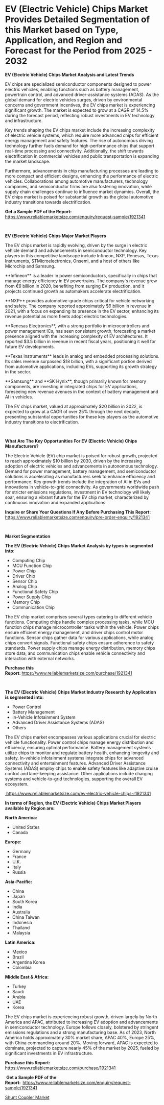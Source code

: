 <p><h1>EV (Electric Vehicle) Chips Market Provides Detailed Segmentation of this Market based on Type, Application, and Region and Forecast for the Period from 2025 - 2032</h1></p><p><strong>EV (Electric Vehicle) Chips Market Analysis and Latest Trends</strong></p>
<p><p>EV chips are specialized semiconductor components designed to power electric vehicles, enabling functions such as battery management, powertrain control, and advanced driver-assistance systems (ADAS). As the global demand for electric vehicles surges, driven by environmental concerns and government incentives, the EV chips market is experiencing significant growth. The market is expected to grow at a CAGR of 14.5% during the forecast period, reflecting robust investments in EV technology and infrastructure.</p><p>Key trends shaping the EV chips market include the increasing complexity of electric vehicle systems, which require more advanced chips for efficient energy management and safety features. The rise of autonomous driving technology further fuels demand for high-performance chips that support real-time processing and connectivity. Additionally, the shift towards electrification in commercial vehicles and public transportation is expanding the market landscape.</p><p>Furthermore, advancements in chip manufacturing processes are leading to more compact and efficient designs, enhancing the performance of electric vehicles. Collaborations among automotive manufacturers, technology companies, and semiconductor firms are also fostering innovation, while supply chain challenges continue to influence market dynamics. Overall, the EV chips market is poised for substantial growth as the global automotive industry transitions towards electrification.</p></p>
<p><strong>Get a Sample PDF of the Report:&nbsp;</strong> <a href="https://www.reliablemarketsize.com/enquiry/request-sample/1921341?utm_campaign=2242&utm_medium=2&utm_source=Github&utm_content=ia&utm_term=13022025&utm_id=ev-electric-vehicle-chips">https://www.reliablemarketsize.com/enquiry/request-sample/1921341</a></p>
<p>&nbsp;</p>
<p><strong>EV (Electric Vehicle) Chips Major Market Players</strong></p>
<p><p>The EV chips market is rapidly evolving, driven by the surge in electric vehicle demand and advancements in semiconductor technology. Key players in this competitive landscape include Infineon, NXP, Renesas, Texas Instruments, STMicroelectronics, Onsemi, and a host of others like Microchip and Samsung.</p><p>**Infineon** is a leader in power semiconductors, specifically in chips that manage energy efficiency in EV powertrains. The company's revenue grew from €9 billion in 2020, benefiting from surging EV production, and it projects continued growth as automakers accelerate electrification.</p><p>**NXP** provides automotive-grade chips critical for vehicle networking and safety. The company reported approximately $9 billion in revenue in 2021, with a focus on expanding its presence in the EV sector, enhancing its revenue potential as more fleets adopt electric technologies.</p><p>**Renesas Electronics**, with a strong portfolio in microcontrollers and power management ICs, has seen consistent growth, forecasting a market presence aligned with the increasing complexity of EV architectures. It reported $3.5 billion in revenue in recent fiscal years, positioning it well for future EV developments.</p><p>**Texas Instruments** leads in analog and embedded processing solutions. Its sales revenue surpassed $18 billion, with a significant portion derived from automotive applications, including EVs, supporting its growth strategy in the sector.</p><p>**Samsung** and **SK Hynix**, though primarily known for memory components, are investing in integrated chips for EV applications, foreseeing new revenue avenues in the context of battery management and AI in vehicles.</p><p>The EV chips market, valued at approximately $20 billion in 2022, is expected to grow at a CAGR of over 25% through the next decade, presenting substantial opportunities for these key players as the automotive industry transitions to electrification.</p></p>
<p>&nbsp;</p>
<p><strong>What Are The Key Opportunities For EV (Electric Vehicle) Chips Manufacturers?</strong></p>
<p><p>The Electric Vehicle (EV) chip market is poised for robust growth, projected to reach approximately $10 billion by 2030, driven by the increasing adoption of electric vehicles and advancements in autonomous technology. Demand for power management, battery management, and semiconductor solutions is accelerating as manufacturers seek to enhance efficiency and performance. Key growth trends include the integration of AI in EVs and innovations in vehicle-to-grid connectivity. As governments worldwide push for stricter emissions regulations, investment in EV technology will likely soar, ensuring a vibrant future for the EV chip market, characterized by continuous innovation and expanded applications.</p></p>
<p><strong>Inquire or Share Your Questions If Any Before Purchasing This Report:</strong> <a href="https://www.reliablemarketsize.com/enquiry/pre-order-enquiry/1921341?utm_campaign=2242&utm_medium=2&utm_source=Github&utm_content=ia&utm_term=13022025&utm_id=ev-electric-vehicle-chips">https://www.reliablemarketsize.com/enquiry/pre-order-enquiry/1921341</a></p>
<p>&nbsp;</p>
<p><strong>Market Segmentation</strong></p>
<p><strong>The EV (Electric Vehicle) Chips Market Analysis by types is segmented into:</strong></p>
<p><ul><li>Computing Chip</li><li>MCU Function Chip</li><li>Power Chip</li><li>Driver Chip</li><li>Sensor Chip</li><li>Analog Chip</li><li>Functional Safety Chip</li><li>Power Supply Chip</li><li>Memory Chip</li><li>Communication Chip</li></ul></p>
<p><p>The EV chip market comprises several types catering to different vehicle functions. Computing chips handle complex processing tasks, while MCU function chips manage microcontroller tasks within the vehicle. Power chips ensure efficient energy management, and driver chips control motor functions. Sensor chips gather data for various applications, while analog chips convert signals. Functional safety chips ensure adherence to safety standards. Power supply chips manage energy distribution, memory chips store data, and communication chips enable vehicle connectivity and interaction with external networks.</p></p>
<p><strong>Purchase this Report:&nbsp;</strong><a href="https://www.reliablemarketsize.com/purchase/1921341?utm_campaign=2242&utm_medium=2&utm_source=Github&utm_content=ia&utm_term=13022025&utm_id=ev-electric-vehicle-chips">https://www.reliablemarketsize.com/purchase/1921341</a></p>
<p>&nbsp;</p>
<p><strong>The EV (Electric Vehicle) Chips Market Industry Research by Application is segmented into:</strong></p>
<p><ul><li>Power Control</li><li>Battery Management</li><li>In-Vehicle Infotainment System</li><li>Advanced Driver Assistance Systems (ADAS)</li><li>Others</li></ul></p>
<p><p>The EV chips market encompasses various applications crucial for electric vehicle functionality. Power control chips manage energy distribution and efficiency, ensuring optimal performance. Battery management systems utilize chips to monitor and regulate battery health, enhancing longevity and safety. In-vehicle infotainment systems integrate chips for advanced connectivity and entertainment features. Advanced Driver Assistance Systems (ADAS) employ chips to enable safety features like adaptive cruise control and lane-keeping assistance. Other applications include charging systems and vehicle-to-grid technologies, supporting the overall EV ecosystem.</p></p>
<p><a href="https://www.reliablemarketsize.com/ev-electric-vehicle-chips-r1921341?utm_campaign=2242&utm_medium=2&utm_source=Github&utm_content=ia&utm_term=13022025&utm_id=ev-electric-vehicle-chips">&nbsp;https://www.reliablemarketsize.com/ev-electric-vehicle-chips-r1921341</a></p>
<p><strong>In terms of Region, the EV (Electric Vehicle) Chips Market Players available by Region are:</strong></p>
<p>
    <p> <strong> North America: </strong>
        <ul>
            <li>United States</li>
            <li>Canada</li>
        </ul>
        </p> 
    <p> <strong> Europe: </strong>
        <ul>
            <li>Germany</li>
            <li>France</li>
            <li>U.K.</li>
            <li>Italy</li>
            <li>Russia</li>
        </ul>
        </p> 
    <p> <strong> Asia-Pacific: </strong>
        <ul>
            <li>China</li>
            <li>Japan</li>
            <li>South Korea</li>
            <li>India</li>
            <li>Australia</li>
            <li>China Taiwan</li>
            <li>Indonesia</li>
            <li>Thailand</li>
            <li>Malaysia</li>
        </ul>
        </p> 
    <p> <strong> Latin America: </strong>
        <ul>
            <li>Mexico</li>
            <li>Brazil</li>
            <li>Argentina Korea</li>
            <li>Colombia</li>
        </ul>
        </p> 
    <p> <strong> Middle East & Africa: </strong>
        <ul>
            <li>Turkey</li>
            <li>Saudi</li>
            <li>Arabia</li>
            <li>UAE</li>
            <li>Korea</li>
        </ul>
    </p>
    </p>
<p><p>The EV chips market is experiencing robust growth, driven largely by North America and APAC, attributed to increasing EV adoption and advancements in semiconductor technology. Europe follows closely, bolstered by stringent emissions regulations and a strong manufacturing base. As of 2023, North America holds approximately 30% market share, APAC 40%, Europe 25%, with China commanding around 20%. Moving forward, APAC is expected to dominate, projected to capture nearly 45% of the market by 2025, fueled by significant investments in EV infrastructure.</p></p>
<p><strong>Purchase this Report: </strong><a href="https://www.reliablemarketsize.com/purchase/1921341?utm_campaign=2242&utm_medium=2&utm_source=Github&utm_content=ia&utm_term=13022025&utm_id=ev-electric-vehicle-chips">https://www.reliablemarketsize.com/purchase/1921341</a></p>
<p>&nbsp;<strong>Get a Sample PDF of the Report:&nbsp;&nbsp;</strong><a href="https://www.reliablemarketsize.com/enquiry/request-sample/1921341?utm_campaign=2242&utm_medium=2&utm_source=Github&utm_content=ia&utm_term=13022025&utm_id=ev-electric-vehicle-chips">https://www.reliablemarketsize.com/enquiry/request-sample/1921341</a></p>
<p><strong></strong></p>
<p><p><a href="https://github.com/suleimannichelle7/Market-Research-Report-List-1/blob/main/shunt-coupler-market.md?utm_campaign=2242&utm_medium=2&utm_source=Github&utm_content=ia&utm_term=13022025&utm_id=ev-electric-vehicle-chips">Shunt Coupler Market</a></p></p>